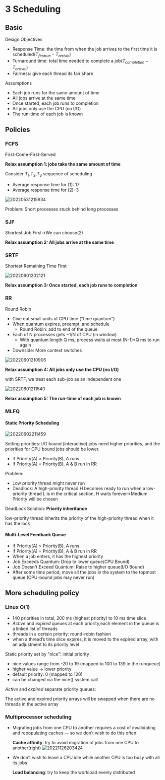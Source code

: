 # 3 Scheduling
## Basic

Design Objectives
- Response Time: the time from when the job
arrives to the first time it is scheduled($T_{firstrun}-T_{arrival}$)
- Turnaround time: total time needed to complete a
job($T_{completion}-T_{arrival}$)
- Fairness: give each thread its fair share

Assumptions

- Each job runs for the same amount of time
- All jobs arrive at the same time
- Once started, each job runs to completion
- All jobs only use the CPU (no I/O)
- The run-time of each job is known

## Policies
### FCFS

First-Come-First-Served

**Relax assumption 1: jobs take the same amount of time**

Consider $T_1$,$T_2$,$T_3$ sequence of scheduling

- Average response time for (1): 17
- Average response time for (2): 3

![20220531215934](https://raw.githubusercontent.com/zxc2012/image/main/20220531215934.png)

Problem: Short processes stuck behind long processes

### SJF

Shortest Job First->We can choose(2)

**Relax assumption 2: All jobs arrive at the same time**

### SRTF

Shortest Remaining Time First

![20220601202121](https://raw.githubusercontent.com/zxc2012/image/main/20220601202121.png)

**Relax assumption 3: Once started, each job runs to completion**

### RR

Round Robin

- Give out small units of CPU time ("time quantum")
- When quantum expires, preempt, and schedule
    - Round Robin: add to end of the queue
- Each of N processes gets ~1/N of CPU (in window)
    - With quantum length Q ms, process waits at most (N-1)*Q ms to run again
- Downside: More context switches

![20220601210906](https://raw.githubusercontent.com/zxc2012/image/main/20220601210906.png)

**Relax assumption 4: All jobs only use the CPU (no I/O)**

with SRTF, we treat each sub-job as an independent one

![20220601211540](https://raw.githubusercontent.com/zxc2012/image/main/20220601211540.png)

**Relax assumption 5: The run-time of each job is known**

### MLFQ

#### Static Priority Scheduling

![20220602211459](https://raw.githubusercontent.com/zxc2012/image/main/20220602211459.png)

Setting priorities: I/O bound (interactive) jobs need higher
priorities, and the priorities for CPU bound jobs should be lower.

- If Priority(A) > Priority(B), A runs
- If Priority(A) = Priority(B), A & B run in RR

Problem: 
- Low priority thread might never run
- Deadlock: A high-priority thread H becomes ready to run when a low-priority thread L is in the critical section, H waits forever->Medium Priority will be chosen

DeadLock Solution: **Priority inheritance**

low-priority thread inherits the priority of the high-priority thread when it has the lock

#### Multi-Level Feedback Queue

- If Priority(A) > Priority(B), A runs
- If Priority(A) = Priority(B), A & B run in RR
- When a job enters, it has the highest priority
- Job Exceeds Quantum: Drop to lower queue(CPU Bound)
- Job Doesn't Exceed Quantum: Raise to higher queue(I/O Bound)
- After some time period, move all the jobs in the system to the topmost queue (CPU-bound jobs may never run)

## More scheduling policy
### Linux O(1)

- 140 priorities in total, 200 ms (highest priority) to 10 ms time slice
- *Active* and *expired* queues at each priority,each element in the queue is a linked list of threads
- threads in a certain priority: round-robin fashion
- when a thread’s time slice expires, it is moved to the expired array, with an adjustment to its priority level

Static priority set by "nice": initial priority

- nice values range from -20 to 19 (mapped to 100 to 139 in the runqueue)
- higher value -> lower priority
- default priority: 0 (mapped to 120)
- can be changed via the nice() system call

*Active* and *expired* separate priority queues:

The active and expired priority arrays will be swapped when there are no threads in the active array

### Multiprocessor scheduling

- Migrating jobs from one CPU to another requires a cost of invalidating and repopulating caches — so we don’t wish to do this often
    
    **Cache affinity**: try to avoid migration of jobs from one CPU to another(right)
    ![20221126203424](https://raw.githubusercontent.com/zxc2012/image/main/20221126203424.png)

- We don’t wish to leave a CPU idle while another CPU is too busy with all its jobs
    
    **Load balancing**: try to keep the workload evenly distributed